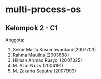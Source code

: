 # multi-process-os

## Kelompok 2 - C1
Anggota:
1. Sekar Madu Kusumawardani (2007703)
2. Rahma Maulida (2003688)
3. Hilman Ahmad Rusydi (2007325)
4. M. Azar Nuzy (2004191)
5. M. Zakaria Saputra (2007993)
